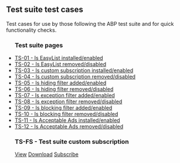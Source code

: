 <h2>Test suite test cases</h2>
<p>Test cases for use by those following the ABP test suite and for quick functionality checks. </p>
<ul class="abp-pagelist">
  <h3>Test suite pages</h3>
  <li><a href="testsuite/01">TS-01 - Is EasyList installed/enabled</a></li>
  <li><a href="testsuite/02">TS-02 - Is EasyList removed/disabled</a></li>
  <li><a href="testsuite/03">TS-03 - Is custom subscription installed/enabled</a></li>
  <li><a href="testsuite/04">TS-04 - Is custom subscription removed/disabled</a></li>
  <li><a href="testsuite/05">TS-05 - Is hiding filter added/enabled</a></li>
  <li><a href="testsuite/06">TS-06 - Is hiding filter removed/disabled</a></li>
  <li><a href="testsuite/07">TS-07 - Is exception filter added/enabled</a></li>
  <li><a href="testsuite/08">TS-08 - Is exception filter removed/disabled</a></li>
  <li><a href="testsuite/09">TS-09 - Is blocking filter added/enabled</a></li>
  <li><a href="testsuite/10">TS-10 - Is blocking filter removed/disabled</a></li>
  <li><a href="testsuite/11">TS-11 - Is Acceptable Ads installed/enabled</a></li>
  <li><a href="testsuite/12">TS-12 - Is Acceptable Ads removed/disabled</a></li>
</ul>
<ul class="abp-pagelist">
  <h3>TS-FS - Test suite custom subscription</h3>
  <a href="/abp-test-suite-filters.txt">View</a>
  <a href="/abp-test-suite-filters.txt" download>Download</a>
  <a href="abp:subscribe?location=https%3A%2F%2Ftestpages.adblockplus.org%2Fabp-test-suite-filters.txt&amp;title=ABP%20Test%20Suite%20Custom%20Subscription">Subscribe</a>
</ul>
